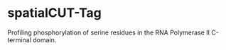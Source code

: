 # spatialCUT-Tag
Profiling phosphorylation of serine residues in the RNA Polymerase II C-terminal domain. 
